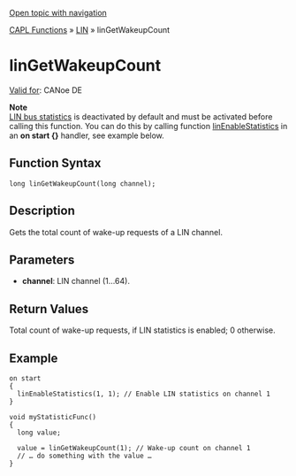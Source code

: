 [Open topic with navigation](../../../../../CANoeDEFamily.htm#Topics/CAPLFunctions/LIN/Functions/CAPLfunctionLINGetWakeupCount.md)

[CAPL Functions](../../CAPLfunctions.md) » [LIN](../CAPLfunctionsLINOverview.md) » linGetWakeupCount

# linGetWakeupCount

[Valid for](../../../Shared/FeatureAvailability.md): CANoe DE

**Note**  
[LIN bus statistics](../CAPLfunctionsLINOverview.md#BMBusStatistics) is deactivated by default and must be activated before calling this function. You can do this by calling function [linEnableStatistics](CAPLfunctionLINEnableStatistics.md) in an **on start {}** handler, see example below.

## Function Syntax

```plaintext
long linGetWakeupCount(long channel);
```

## Description

Gets the total count of wake-up requests of a LIN channel.

## Parameters

- **channel**: LIN channel (1…64).

## Return Values

Total count of wake-up requests, if LIN statistics is enabled; 0 otherwise.

## Example

```plaintext
on start
{
  linEnableStatistics(1, 1); // Enable LIN statistics on channel 1
}

void myStatisticFunc()
{
  long value;

  value = linGetWakeupCount(1); // Wake-up count on channel 1
  // … do something with the value …
}
```

